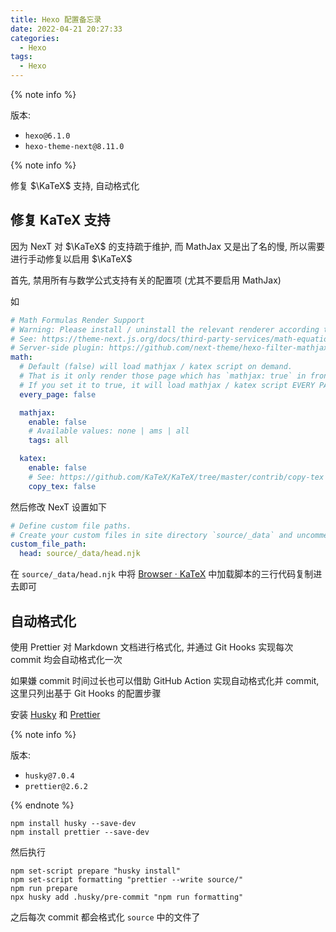 ```yaml
---
title: Hexo 配置备忘录
date: 2022-04-21 20:27:33
categories:
  - Hexo
tags:
  - Hexo
---
```


{% note info %}

版本:

- `hexo@6.1.0`
- `hexo-theme-next@8.11.0`

{% note info %}

修复 $\KaTeX$ 支持, 自动格式化

<!-- more -->

## 修复 KaTeX 支持

因为 NexT 对 $\KaTeX$ 的支持疏于维护, 而 MathJax 又是出了名的慢, 所以需要进行手动修复以启用 $\KaTeX$

首先, 禁用所有与数学公式支持有关的配置项 (尤其不要启用 MathJax)

如

```yaml NexT config file
# Math Formulas Render Support
# Warning: Please install / uninstall the relevant renderer according to the documentation.
# See: https://theme-next.js.org/docs/third-party-services/math-equations
# Server-side plugin: https://github.com/next-theme/hexo-filter-mathjax
math:
  # Default (false) will load mathjax / katex script on demand.
  # That is it only render those page which has `mathjax: true` in front-matter.
  # If you set it to true, it will load mathjax / katex script EVERY PAGE.
  every_page: false

  mathjax:
    enable: false
    # Available values: none | ams | all
    tags: all

  katex:
    enable: false
    # See: https://github.com/KaTeX/KaTeX/tree/master/contrib/copy-tex
    copy_tex: false
```

然后修改 NexT 设置如下

```yaml NexT config file
# Define custom file paths.
# Create your custom files in site directory `source/_data` and uncomment needed files below.
custom_file_path:
  head: source/_data/head.njk
```

在 `source/_data/head.njk` 中将 [Browser · KaTeX](https://katex.org/docs/browser.html#starter-template) 中加载脚本的三行代码复制进去即可

## 自动格式化

使用 Prettier 对 Markdown 文档进行格式化, 并通过 Git Hooks 实现每次 commit 均会自动格式化一次

如果嫌 commit 时间过长也可以借助 GitHub Action 实现自动格式化并 commit, 这里只列出基于 Git Hooks 的配置步骤

安装 [Husky](https://github.com/typicode/husky) 和 [Prettier](https://github.com/Prettier/Prettier)

{% note info %}

版本:

- `husky@7.0.4`
- `prettier@2.6.2`

{% endnote %}

```shell
npm install husky --save-dev
npm install prettier --save-dev
```

然后执行

```shell
npm set-script prepare "husky install"
npm set-script formatting "prettier --write source/"
npm run prepare
npx husky add .husky/pre-commit "npm run formatting"
```

之后每次 commit 都会格式化 `source` 中的文件了
